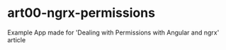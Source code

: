 # art00-ngrx-permissions
Example App made for 'Dealing with Permissions with Angular and ngrx' article
